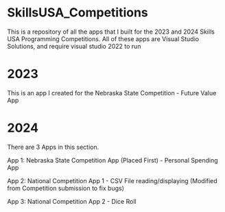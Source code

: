 # SkillsUSA_Competitions
This is a repository of all the apps that I built for the 2023 and 2024 Skills USA Programming Competitions.
All of these apps are Visual Studio Solutions, and require visual studio 2022 to run

# 2023
This is an app I created for the Nebraska State Competition - Future Value App

# 2024
There are 3 Apps in this section.

App 1: Nebraska State Competition App (Placed First) - Personal Spending App

App 2: National Competition App 1 - CSV File reading/displaying (Modified from Competition submission to fix bugs)

App 3: National Competition App 2 - Dice Roll
